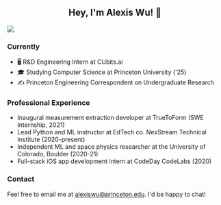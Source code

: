 <div> <h2 align="center"> Hey, I'm Alexis Wu! 👋 </h2> 
</div>

![](https://komarev.com/ghpvc/?username=alexisjwu)

### Currently

* 🖥️  R&D Engineering Intern at CUbits.ai
* 🎓  Studying Computer Science at Princeton University ('25)
* ✍️  Princeton Engineering Correspondent on Undergraduate Research

### Professional Experience

* Inaugural measurement extraction developer at TrueToForm (SWE Internship, 2021)
* Lead Python and ML instructor at EdTech co. NexStream Technical Institute (2020-present)
* Independent ML and space physics researcher at the University of Colorado, Boulder (2020-21)
* Full-stack iOS app development intern at CodeDay CodeLabs (2020)

### Contact
Feel free to email me at alexiswu@princeton.edu. I'd be happy to chat!

<!--
**alexisjwu/alexisjwu** is a ✨ _special_ ✨ repository because its `README.md` (this file) appears on your GitHub profile.

Here are some ideas to get you started:

🔭 I’m currently working on ...
- 🌱 I’m currently learning ...
- 👯 I’m looking to collaborate on ...
- 🤔 I’m looking for help with ...
- 💬 Ask me about ...
- 📫 How to reach me: ...
- 😄 Pronouns: ...
- ⚡ Fun fact: ...
-->
